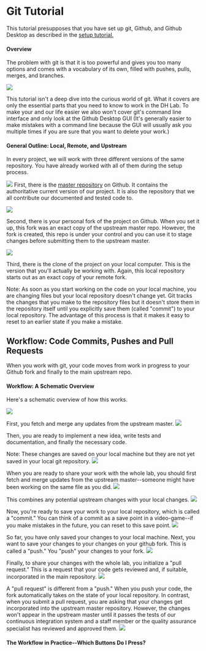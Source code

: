 # Git Tutorial

This tutorial presupposes that you have set up git, Github, and Github
Desktop as described in the
[setup tutorial.](https://github.com/dhmit/gender_novels/blob/devbranch/tutorials/setup.md)

#### Overview

The problem with git is that it is too powerful and gives you too many options
and comes with a vocabulary of its own, filled with pushes, pulls, merges, and
branches.

![](https://imgs.xkcd.com/comics/git.png)

This tutorial isn't a deep dive into the curious world of git. What it covers
are only the essential parts that you need to know to work in the DH Lab. To
make your and our life easier we also won't cover git's command line interface
and only look at the Github Desktop GUI (It's generally easier to make mistakes
with a command line because the GUI will usually ask you multiple times if
you are sure that you want to delete your work.)


#### General Outline: Local, Remote, and Upstream

In every project, we will work with three different versions of the same
repository. You have already worked with all of them during the setup process.

![](images/git/git_init_1.png)
First, there is the
[master repository](https://github.com/dhmit/gender_novels)
on Github. It contains the authoritative current version of our project. It is
also the repository that we all contribute our documented and tested code to.

![](images/git/git_init_2.png)

Second, there is your personal fork of the project on Github. When you set it
up, this fork was an exact copy of the upstream master repo. However, the fork
is created, this repo is under your control and you can use it to stage changes
before submitting them to the upstream master.

![](images/git/git_init_3.png)

Third, there is the clone of the project on your local computer. This is the
version that you'll actually be working with. Again, this local repository
starts out as an exact copy of your remote fork.

Note: As soon as you start working on the code on your
local machine, you are changing files but your local repository doesn't change
yet. Git tracks the changes that you make to the repository files but it
doesn't store them in the repository itself until you explicitly save them
(called "commit") to your local repository. The advantage of this process is
that it makes it easy to reset to an earlier state if you make a mistake.

## Workflow: Code Commits, Pushes and Pull Requests
When you work with git, your code moves from work in progress to your
Github fork and finally to the main upstream repo.

#### Workflow: A Schematic Overview
Here's a schematic overview of how this works.

![](images/git/git_workflow_1.png)

First, you fetch and merge any updates from the upstream master.
![](images/git/git_workflow_2.png)

Then, you are ready to implement a new idea, write tests and documentation, and finally the 
necessary code.

Note: These changes are saved on your local machine but they are not yet saved in your local
git repository.
![](images/git/git_workflow_3.png)

When you are ready to share your work with the whole lab, you should first fetch and merge 
updates from the upstream master--someone might have been working on the same file as you did.
![](images/git/git_workflow_4.png)

This combines any potential upstream changes with your local changes.
![](images/git/git_workflow_5.png)

Now, you're ready to save your work to your local repository, which is called a "commit."
You can think of a commit as a save point in a video-game--if you make mistakes in the future,
you can reset to this save point.
![](images/git/git_workflow_6.png)

So far, you have only saved your changes to your local machine. Next, you want to save your
changes to your changes on your github fork. This is called a "push." You "push" your changes
to your fork.
![](images/git/git_workflow_7.png)

Finally, to share your changes with the whole lab, you initialize a "pull request." This is a
request that your code gets reviewed and, if suitable, incorporated in the main repository.
![](images/git/git_workflow_8.png)

A "pull request" is different from a "push." When you push your code, the fork automatically
takes on the state of your local repository. In contrast, when you submit a pull request, 
you are asking that your changes get incorporated into the upstream master repository. However,
the changes won't appear in the upstream master until it passes the tests of our continuous
integration system and a staff member or the quality assurance specialist has reviewed and 
approved them. 
![](images/git/git_workflow_9.png)

#### The Workflow in Practice--Which Buttons Do I Press?
